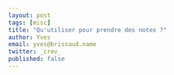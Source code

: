 ```yaml
---
layout: post
tags: [misc]
title: "Qu'utiliser pour prendre des notes ?"
author: Yves
email: yves@brissaud.name
twitter: _crev_
published: false
---
```




